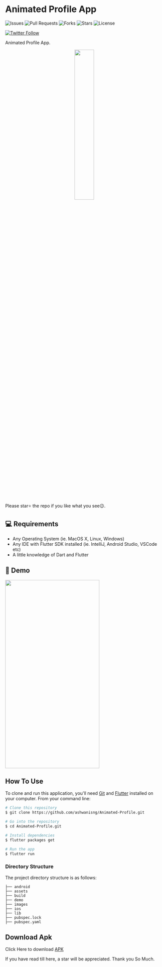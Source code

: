 # Animated Profile App

![Issues](https://img.shields.io/github/issues/ashwanisng/Animated-Profile)
![Pull Requests](https://img.shields.io/github/issues-pr/ashwanisng/Animated-Profile?)
![Forks](https://img.shields.io/github/forks/ashwanisng/Animated-Profile)
![Stars](https://img.shields.io/github/stars/ashwanisng/Animated-Profile)
![License](https://img.shields.io/github/license/ashwanisng/Animated-Profile)

[![Twitter Follow](https://img.shields.io/twitter/follow/ashwanisng.svg?style=social)](https://twitter.com/ashwanisng)

Animated Profile App.

<p align="center"><img src="demo/demo.png" width=35%></p>

<br/>

<br>

<br> Please star⭐ the repo if you like what you see😉.

## 💻 Requirements

- Any Operating System (ie. MacOS X, Linux, Windows)
- Any IDE with Flutter SDK installed (ie. IntelliJ, Android Studio, VSCode etc)
- A little knowledge of Dart and Flutter

## 📸 Demo

<img src="demo/demo.gif" width="300" height="600">


## How To Use

To clone and run this application, you'll need [Git](https://git-scm.com) and [Flutter](https://flutter.dev/docs/get-started/install) installed on your computer. From your command line:

```bash
# Clone this repository
$ git clone https://github.com/ashwanisng/Animated-Profile.git

# Go into the repository
$ cd Animated-Profile.git

# Install dependencies
$ flutter packages get

# Run the app
$ flutter run
```


### Directory Structure

The project directory structure is as follows:

```
├── android
├── assets
├── build
├── demo
├── images
├── ios
├── lib
├── pubspec.lock
├── pubspec.yaml

```

## Download Apk

Click Here to download [APK](https://drive.google.com/drive/folders/1Lv_FvlojBp54D-sREfxKCiPncRwl4i7D?usp=sharing) <br>


If you have read till here, a star will be appreciated.
Thank you So Much.
